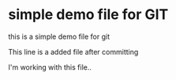 # simple demo file for GIT

this is a simple demo file for git

This line is a added file after committing

I'm working with this file..
